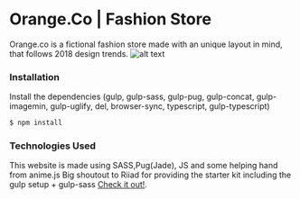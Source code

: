 # Orange.Co | Fashion Store

Orange.co is a fictional fashion store made with an unique layout in mind, that follows 2018 design trends.
![alt text](https://s22.postimg.cc/an0p9sqcf/Screenshot-2018-6-27_Orange_Co.jpg)

### Installation

Install the dependencies (gulp, gulp-sass, gulp-pug, gulp-concat, gulp-imagemin, gulp-uglify, del, browser-sync, typescript, gulp-typescript)

```sh
$ npm install
```
### Technologies Used

This website is made using SASS,Pug(Jade), JS and some helping hand from anime.js
Big shoutout to Riiad for providing the starter kit including the gulp setup + gulp-sass 
[Check it out!](https://github.com/Riiiad/Riiiad-starter-kit).

